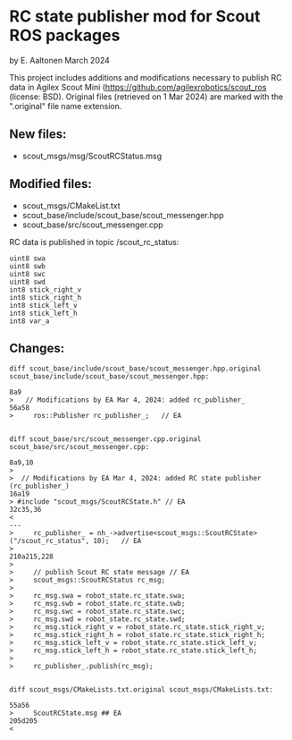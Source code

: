 # RC state publisher mod for Scout ROS packages
by E. Aaltonen March 2024

This project includes additions and modifications necessary to publish RC data in Agilex Scout Mini (https://github.com/agilexrobotics/scout_ros (license: BSD). Original files (retrieved on 1 Mar 2024) are marked with the ".original" file name extension.

## New files:

* scout_msgs/msg/ScoutRCStatus.msg

## Modified files:

* scout_msgs/CMakeList.txt
* scout_base/include/scout_base/scout_messenger.hpp
* scout_base/src/scout_messenger.cpp

RC data is published in topic /scout_rc_status:

```
uint8 swa
uint8 swb
uint8 swc
uint8 swd
int8 stick_right_v
int8 stick_right_h
int8 stick_left_v
int8 stick_left_h
int8 var_a
```

## Changes:
```
diff scout_base/include/scout_base/scout_messenger.hpp.original scout_base/include/scout_base/scout_messenger.hpp:

8a9
>   // Modifications by EA Mar 4, 2024: added rc_publisher_
56a58
>     ros::Publisher rc_publisher_;   // EA


diff scout_base/src/scout_messenger.cpp.original scout_base/src/scout_messenger.cpp:

8a9,10
>  
>  // Modifications by EA Mar 4, 2024: added RC state publisher (rc_publisher_)
16a19
> #include "scout_msgs/ScoutRCState.h" // EA
32c35,36
< 
---
>     rc_publisher_ = nh_->advertise<scout_msgs::ScoutRCState>("/scout_rc_status", 10);   // EA
>     
210a215,228
>     
>     // publish Scout RC state message // EA
>     scout_msgs::ScoutRCStatus rc_msg;
>     
>     rc_msg.swa = robot_state.rc_state.swa;
>     rc_msg.swb = robot_state.rc_state.swb;
>     rc_msg.swc = robot_state.rc_state.swc;
>     rc_msg.swd = robot_state.rc_state.swd;
>     rc_msg.stick_right_v = robot_state.rc_state.stick_right_v;
>     rc_msg.stick_right_h = robot_state.rc_state.stick_right_h;
>     rc_msg.stick_left_v = robot_state.rc_state.stick_left_v;
>     rc_msg.stick_left_h = robot_state.rc_state.stick_left_h;
>     
>     rc_publisher_.publish(rc_msg);


diff scout_msgs/CMakeLists.txt.original scout_msgs/CMakeLists.txt:

55a56
>     ScoutRCState.msg ## EA
205d205
< 
```
